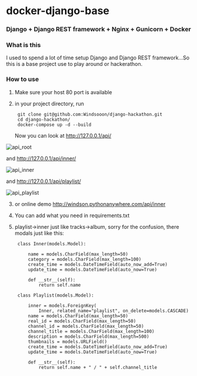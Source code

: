 # docker-django-base

### Django + Django REST framework + Nginx + Gunicorn + Docker

### What is this
I used to spend a lot of time setup Django and Django REST framework...So this is a base project use to play around or hackerathon.
### How to use

1. Make sure your host 80 port is available
2. in your project directory, run 

        git clone git@github.com:Windsooon/django-hackathon.git
        cd django-hackathon/
        docker-compose up -d --build

    Now you can look at http://127.0.0.1/api/

![api_root](https://raw.githubusercontent.com/Windsooon/django-hackathon/master/imgs/apiroot.png)

and  http://127.0.0.1/api/inner/

![api_inner](https://raw.githubusercontent.com/Windsooon/django-hackathon/master/imgs/inner.png)


and  http://127.0.0.1/api/playlist/

![api_playlist](https://raw.githubusercontent.com/Windsooon/django-hackathon/master/imgs/playlist.png)

3. or online demo http://windson.pythonanywhere.com/api/inner
4. You can add what you need in requirements.txt
5. playlist->inner just like tracks->album, sorry for the confusion, there modals just like this:


        class Inner(models.Model):
        
            name = models.CharField(max_length=50)
            category = models.CharField(max_length=100)
            create_time = models.DateTimeField(auto_now_add=True)
            update_time = models.DateTimeField(auto_now=True)
        
            def __str__(self):
                return self.name
        
        class Playlist(models.Model):
        
            inner = models.ForeignKey(
                Inner, related_name="playlist", on_delete=models.CASCADE)
            name = models.CharField(max_length=50)
            real_id = models.CharField(max_length=50)
            channel_id = models.CharField(max_length=50)
            channel_title = models.CharField(max_length=100)
            description = models.CharField(max_length=500)
            thumbnails = models.URLField()
            create_time = models.DateTimeField(auto_now_add=True)
            update_time = models.DateTimeField(auto_now=True)
        
            def __str__(self):
                return self.name + " / " + self.channel_title
